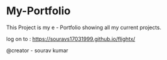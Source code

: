 # My-Portfolio
This Project is my e - Portfolio showing all my current projects.

log on to : https://souravs17031999.github.io/flightx/

@creator - sourav kumar
